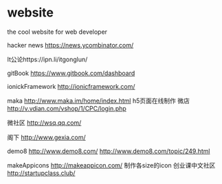 website
=======

the cool website for web developer





hacker news
https://news.ycombinator.com/

It公论https://ipn.li/itgonglun/

gitBook
https://www.gitbook.com/dashboard 

ionickFramework
http://ionicframework.com/ 

maka
http://www.maka.im/home/index.html
h5页面在线制作 微店
http://v.vdian.com/vshop/1/CPC/login.php

微社区
http://wsq.qq.com/

阁下
http://www.gexia.com/

demo8
http://www.demo8.com/
http://www.demo8.com/topic/249.html

makeAppicons http://makeappicon.com/
制作各size的icon 创业课中文社区
http://startupclass.club/ 


